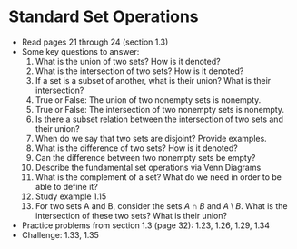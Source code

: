 # Standard Set Operations

- Read pages 21 through 24 (section 1.3)
- Some key questions to answer:
    1. What is the union of two sets? How is it denoted?
    2. What is the intersection of two sets? How is it denoted?
    3. If a set is a subset of another, what is their union? What is their intersection?
    4. True or False: The union of two nonempty sets is nonempty.
    5. True or False: The intersection of two nonempty sets is nonempty.
    6. Is there a subset relation between the intersection of two sets and their union?
    7. When do we say that two sets are disjoint? Provide examples.
    8. What is the difference of two sets? How is it denoted?
    9. Can the difference between two nonempty sets be empty?
    10. Describe the fundamental set operations via Venn Diagrams
    11. What is the complement of a set? What do we need in order to be able to define it?
    12. Study example 1.15
    13. For two sets A and B, consider the sets $A\cap B$ and $A\setminus B$. What is the intersection of these two sets? What is their union?
- Practice problems from section 1.3 (page 32): 1.23, 1.26, 1.29, 1.34
- Challenge: 1.33, 1.35
